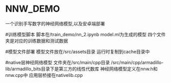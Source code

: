 # NNW_DEMO
一个识别手写数字的神经网络模型,以及安卓端部署


#训练模型脚本
脚本在/train_demo/nn_2.ipynb
model.ml为生成的模型
四个文件夹是对应的训练数据和测试数据

#模型文件部署
模型文件放在/src/assets目录
运行时复制到cache目录中

#native层神经网络模型
文件夹在/src/main/cpp目录
/src/main/cpp/armadillo-lib/armadillo_bits目录下是第三方的线性代数库
神经网络模型定义在nnw.h和nnw.cpp中
应用层桥接在nativelib.cpp

